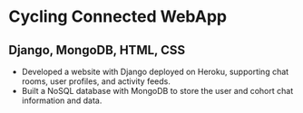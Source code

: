 # Cycling Connected WebApp

## Django, MongoDB, HTML, CSS


- Developed a website with Django deployed on Heroku, supporting chat rooms, user profiles, and activity feeds.
-	Built a NoSQL database with MongoDB to store the user and cohort chat information and data.

